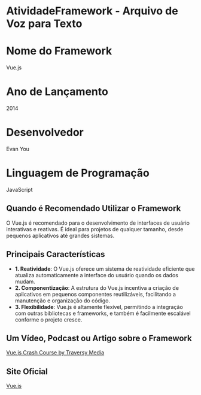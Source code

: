 # AtividadeFramework - Arquivo de Voz para Texto
# Nome do Framework
Vue.js

# Ano de Lançamento
2014

# Desenvolvedor
Evan You

# Linguagem de Programação
JavaScript

## Quando é Recomendado Utilizar o Framework
O Vue.js é recomendado para o desenvolvimento de interfaces de usuário interativas e reativas. É ideal para projetos de qualquer tamanho, desde pequenos aplicativos até grandes sistemas.

## Principais Características
- **1. Reatividade**: O Vue.js oferece um sistema de reatividade eficiente que atualiza automaticamente a interface do usuário quando os dados mudam.
- **2. Componentização**: A estrutura do Vue.js incentiva a criação de aplicativos em pequenos componentes reutilizáveis, facilitando a manutenção e organização do código.
- **3. Flexibilidade**: Vue.js é altamente flexível, permitindo a integração com outras bibliotecas e frameworks, e também é facilmente escalável conforme o projeto cresce.

## Um Vídeo, Podcast ou Artigo sobre o Framework
[Vue.js Crash Course by Traversy Media](https://www.youtube.com/watch?v=Wy9q22isx3U)

## Site Oficial
[Vue.js](https://vuejs.org/)
